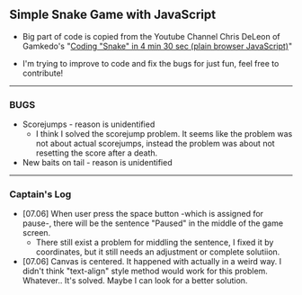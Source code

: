 ## Simple Snake Game with JavaScript

* Big part of code is copied from the Youtube Channel Chris DeLeon of Gamkedo's "[Coding "Snake" in 4 min 30 sec (plain browser JavaScript)](https://www.youtube.com/watch?v=xGmXxpIj6vs)"

* I'm trying to improve to code and fix the bugs for just fun, feel free to contribute!

---

### BUGS

* Scorejumps - reason is unidentified
    - I think I solved the scorejump problem. It seems like the problem was not about actual scorejumps, instead the problem was about not resetting the score after a death.
* New baits on tail - reason is unidentified

---

### Captain's Log
* [07.06] When user press the space button -which is assigned for pause-, there will be the sentence "Paused" in the middle of the game screen.
    - There still exist a problem for middling the sentence, I fixed it by coordinates, but it still needs an adjustment or complete solutiion.
* [07.06] Canvas is centered. It happened with actually in a weird way. I didn't think "text-align" style method would work for this problem. Whatever.. It's solved. Maybe I can look for a better solution.